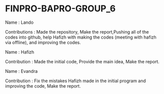 # FINPRO-BAPRO-GROUP_6

Name : Lando 

Contributions : Made the repository, Make the report,Pushing all of the codes into github, help Hafizh with making the codes (meeting with hafizh via offline), and improving the codes.

Name : Hafizh 

Contribution : Made the initial code, Provide the main idea, Make the report.

Name : Evandra 

Contribution : Fix the mistakes Hafizh made in the initial program and improving the code, Make the report.
